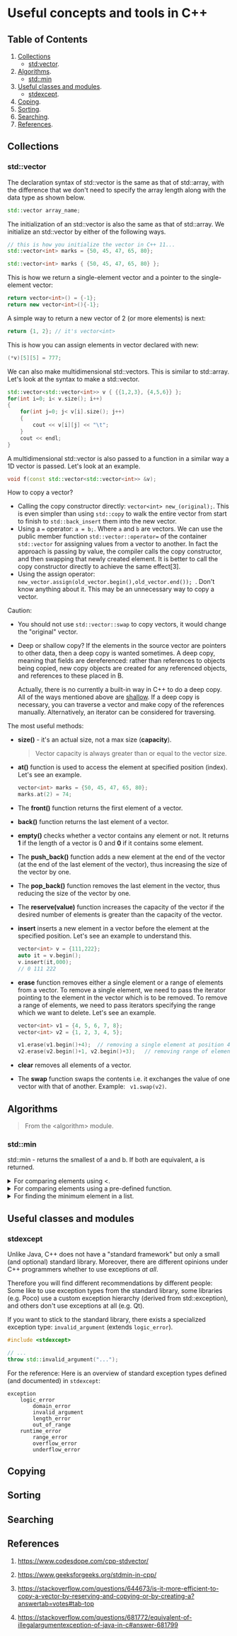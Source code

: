 # Useful concepts and tools in C++

## Table of Contents

1. [Collections](#collections)
   * [std:vector](#stdvector).
2. [Algorithms](#algorithms).
   * [std::min](#stdmin)
3. [Useful classes and modules](#useful-classes-and-modules).
   * [stdexcept](#stdexcept).
4. [Coping](#copying).
5. [Sorting](#sorting).
6. [Searching](#searching).
7. [References](#references).

## Collections

### std::vector

The declaration syntax of std::vector is the same as that of std::array, with the difference that we don't need to specify the array length along with the data type as shown below.

```c++
std::vector array_name;
```

The initialization of an std::vector is also the same as that of std::array. We initialize an std::vector by either of the following ways.

```c++
// this is how you initialize the vector in C++ 11...
std::vector<int> marks = {50, 45, 47, 65, 80};

std::vector<int> marks { {50, 45, 47, 65, 80} };
```

This is how we return a single-element vector and a pointer to the single-element vector:

```c++
return vector<int>() = {-1};
return new vector<int>(){-1};
```

A simple way to return a new vector of 2 (or more elements) is next:

```c++
return {1, 2}; // it's vector<int>
```

This is how you can assign elements in vector declared with new:

```c++
(*v)[5][5] = 777;
```

We can also make multidimensional std::vectors. This is similar to std::array. Let's look at the syntax to make a std::vector.

```c++
std::vector<std::vector<int>> v { {{1,2,3}, {4,5,6}} };
for(int i=0; i< v.size(); i++)
{
    for(int j=0; j< v[i].size(); j++)
    {
        cout << v[i][j] << "\t";
    }
    cout << endl;
}
```

A multidimensional std::vector is also passed to a function in a similar way a 1D vector is passed. Let's look at an example. 

```c++
void f(const std::vector<std::vector<int>> &v);
```

How to copy a vector?

- Calling the copy constructor directly: `vector<int> new_(original);`. This is even simpler than using `std::copy` to walk the entire vector from start to finish to `std::back_insert` them into the new vector.
- Using a `=` operator: `a = b;`. Where `a` and `b` are vectors. We can use the public member function `std::vector::operator=` of the container `std::vector` for assigning values from a vector to another. In fact the approach is passing by value, the compiler calls the copy constructor, and then swapping that newly created element. It is better to call the copy constructor directly to achieve the same effect[3].
- Using the assign operator: `new_vector.assign(old_vector.begin(),old_vector.end()); `. Don't know anything about it. This may be an unnecessary way to copy a vector.

Caution:

- You should not use `std::vector::swap` to copy vectors, it would change the "original" vector.

- Deep or shallow copy? If the elements in the source vector are pointers to other data, then a deep copy is wanted sometimes. A deep copy, meaning that fields are dereferenced: rather than references to objects being copied, new copy objects are created for any referenced objects, and references to these placed in B.


  Actually, there is no currently a built-in way in C++ to do a deep copy. All of the ways mentioned above are <u>shallow</u>. If a deep copy is necessary, you can traverse a vector and make copy of the references manually. Alternatively, an iterator can be considered for traversing.

The most useful methods:

- **size()** - it's an actual size, not a max size (**capacity**).

  >  Vector capacity is always greater than or equal to the vector size.

- **at()** function is used to access the element at specified position (index). Let's see an example.

  ```c++
  vector<int> marks = {50, 45, 47, 65, 80};
  marks.at(2) = 74;
  ```

- The **front()** function returns the first element of a vector.

- **back()** function returns the last element of a vector.

- **empty()** checks whether a vector contains any element or not. It returns **1** if the length of a vector is 0 and **0** if it contains some element. 

- The **push_back()** function adds a new element at the end of the vector (at the end of the last element of the vector), thus increasing the size of the vector by one.

- The **pop_back()** function removes the last element in the vector, thus reducing the size of the vector by one.

- The **reserve(value)** function increases the capacity of the vector if the desired number of elements is greater than the capacity of the vector.

- **insert** inserts a new element in a vector before the element at the specified position. Let's see an example to understand this. 

  ```c++
  vector<int> v = {111,222};
  auto it = v.begin();
  v.insert(it,000);
  // 0 111 222
  ```

- **erase** function removes either a single element or a range of elements from a vector. To remove a single element, we need to pass the iterator pointing to the element in the vector which is to be removed. To remove a range of elements, we need to pass iterators specifying the range which we want to delete. Let's see an example.

  ```c++
  vector<int> v1 = {4, 5, 6, 7, 8};
  vector<int> v2 = {1, 2, 3, 4, 5};
  
  v1.erase(v1.begin()+4);  // removing a single element at position 4
  v2.erase(v2.begin()+1, v2.begin()+3);   // removing range of elements from position 1 till 2
  ```

-  **clear** removes all elements of a vector.

- The **swap** function swaps the contents i.e. it exchanges the value of one vector with that of another. Example: ` v1.swap(v2)`.

## Algorithms

> From the \<algorithm> module.

### std::min

std::min -  returns the smallest of a and b. If both are equivalent, a is returned.

<details><summary>For comparing elements using <.</summary>
<pre><code>template  constexpr const T& min (const T& a, const T& b);</code>
a and b are the numbers to be compared.
Returns: Smaller of the two values.
</pre></details>

<details><summary>For comparing elements using a pre-defined function.</summary>
<pre><code>template
constexpr const T& min (const T& a, const T& b, Compare comp);</code>
Here, a and b are the numbers to be compared.comp: Binary function that accepts two values of type T as arguments,
and returns a value convertible to bool. The value returned indicates whether the 
element passed as first argument is considered less than the second.
The function shall not modify any of its arguments.
This can either be a function pointer or a function object.
Returns: Smaller of the two values.
<code>
#include <iostream> 
#include <algorithm> 
using namespace std; 
bool comp(int a, int b) 
{ 
    return (a < b); 
} 
int main() 
{ 
    int a = 5; 
    int b = 7; 
    cout << std::min(a, b, comp) << "\n";
    return 0;
}</code></pre>
</details>

<details><summary>For finding the minimum element in a list.</summary> <pre><code>template 
constexpr T min (initializer_list il, Compare comp);</code>
comp is optional and can be skipped.
il: An initializer_list object.
Returns: Smallest of all the values.
<code>cout << std::min({ 1, 2, 3, 4, 5, 0, -1, 7 }, comp) << "\n"; </code></pre></details>

## Useful classes and modules

### stdexcept

Unlike Java, C++ does not have a "standard framework" but only a small (and optional) standard library. Moreover, there are different opinions under C++ programmers whether to use exceptions *at all*.

Therefore you will find different recommendations by different people: Some like to use exception types from the standard library, some libraries (e.g. Poco) use a custom exception hierarchy (derived from std::exception), and others don't use exceptions at all (e.g. Qt).

If you want to stick to the standard library, there exists a specialized exception type: `invalid_argument` (extends `logic_error`).

```c++
#include <stdexcept>

// ...
throw std::invalid_argument("...");
```

For the reference: Here is an overview of standard exception types defined (and documented) in `stdexcept`:

```
exception
    logic_error
        domain_error
        invalid_argument
        length_error
        out_of_range
    runtime_error
        range_error
        overflow_error
        underflow_error
```

## Copying



## Sorting

 

## Searching





## References

1. https://www.codesdope.com/cpp-stdvector/

2. https://www.geeksforgeeks.org/stdmin-in-cpp/ 
3. https://stackoverflow.com/questions/644673/is-it-more-efficient-to-copy-a-vector-by-reserving-and-copying-or-by-creating-a?answertab=votes#tab-top
4. https://stackoverflow.com/questions/681772/equivalent-of-illegalargumentexception-of-java-in-c#answer-681799 

